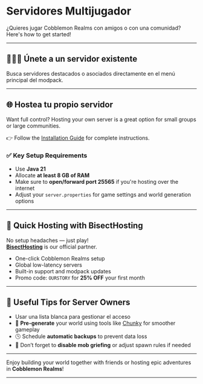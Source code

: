 # Servidores Multijugador

¿Quieres jugar Cobblemon Realms con amigos o con una comunidad? Here's how to get started!

---

## 🧑‍🤝‍🧑 Únete a un servidor existente

Busca servidores destacados o asociados directamente en el menú principal del modpack.

---

## 🌐 Hostea tu propio servidor

Want full control? Hosting your own server is a great option for small groups or large communities.

👉 Follow the [Installation Guide](installation.md) for complete instructions.

### ✅ Key Setup Requirements

- Use **Java 21**
- Allocate **at least 8 GB of RAM**
- Make sure to **open/forward port 25565** if you're hosting over the internet
- Adjust your `server.properties` for game settings and world generation options

---

## 🚀 Quick Hosting with BisectHosting

No setup headaches — just play!\
**[BisectHosting](https://bisecthosting.com/CobblemonRealms)** is our official partner.

- One-click Cobblemon Realms setup
- Global low-latency servers
- Built-in support and modpack updates
- Promo code: `OURSTORY` for **25% OFF** your first month

---

## 🔐 Useful Tips for Server Owners

- Usar una lista blanca para gestionar el acceso
- 🧱 **Pre-generate** your world using tools like [Chunky](mods-guides/chunky.md) for smoother gameplay
- 🕓 Schedule **automatic backups** to prevent data loss
- 🛑 Don’t forget to **disable mob griefing** or adjust spawn rules if needed

---

Enjoy building your world together with friends or hosting epic adventures in **Cobblemon Realms**!

****

